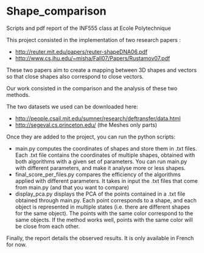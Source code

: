# Shape_comparison
Scripts and pdf report of the INF555 class at Ecole Polytechnique

This project consisted in the implementation of two research papers : 
- http://reuter.mit.edu/papers/reuter-shapeDNA06.pdf
- http://www.cs.jhu.edu/~misha/Fall07/Papers/Rustamov07.pdf

These two papers aim to create a mapping between 3D shapes and vectors so that close shapes also correspond to close vectors.

Our work consisted in the comparison and the analysis of these two methods.

The two datasets we used can be downloaded here:
- http://people.csail.mit.edu/sumner/research/deftransfer/data.html
- http://segeval.cs.princeton.edu/ (the Meshes only parts)

Once they are added to the project, you can run the python scripts:
- main.py computes the coordinates of shapes and store them in .txt files. Each .txt file contains the coordinates of multiple shapes, obtained with both algorithms with a given set of parameters. You can run main.py with different parameters, and make it analyse more or less shapes.
- final_score_per_files.py compares the efficiency of the algorithms applied with different parameters. It takes in input the .txt files that come from main.py (and that you want to compare)
- display_pca.py displays the PCA of the points contained in a .txt file obtained through main.py.
Each point corresponds to a shape, and each object is represented in multiple states (i.e. there are different shapes for the same object). The points with the same color correspond to the same objects. If the method works well, points with the same color will be close from each other.

Finally, the report details the observed results. It is only available in French for now.
